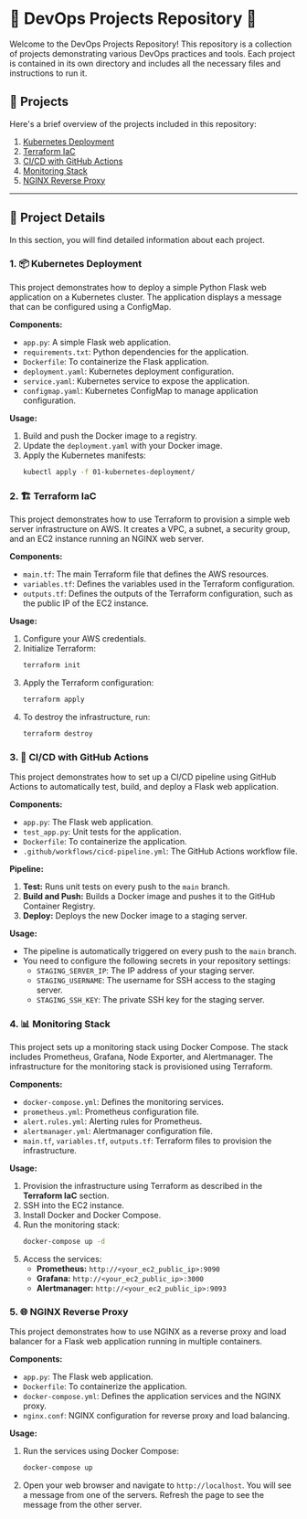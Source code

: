 # 🚀 DevOps Projects Repository 🚀

Welcome to the DevOps Projects Repository! This repository is a collection of projects demonstrating various DevOps practices and tools. Each project is contained in its own directory and includes all the necessary files and instructions to run it.

## 📂 Projects

Here's a brief overview of the projects included in this repository:

1.  [Kubernetes Deployment](./01-kubernetes-deployment)
2.  [Terraform IaC](./02-terraform-iac)
3.  [CI/CD with GitHub Actions](./03-cicd-github-actions)
4.  [Monitoring Stack](./04-monitoring-stack)
5.  [NGINX Reverse Proxy](./05-nginx-reverse-proxy)

---

## 📖 Project Details

In this section, you will find detailed information about each project.

### 1. 📦 Kubernetes Deployment

This project demonstrates how to deploy a simple Python Flask web application on a Kubernetes cluster. The application displays a message that can be configured using a ConfigMap.

**Components:**
- `app.py`: A simple Flask web application.
- `requirements.txt`: Python dependencies for the application.
- `Dockerfile`: To containerize the Flask application.
- `deployment.yaml`: Kubernetes deployment configuration.
- `service.yaml`: Kubernetes service to expose the application.
- `configmap.yaml`: Kubernetes ConfigMap to manage application configuration.

**Usage:**
1. Build and push the Docker image to a registry.
2. Update the `deployment.yaml` with your Docker image.
3. Apply the Kubernetes manifests:
   ```sh
   kubectl apply -f 01-kubernetes-deployment/
   ```

### 2. 🏗️ Terraform IaC

This project demonstrates how to use Terraform to provision a simple web server infrastructure on AWS. It creates a VPC, a subnet, a security group, and an EC2 instance running an NGINX web server.

**Components:**
- `main.tf`: The main Terraform file that defines the AWS resources.
- `variables.tf`: Defines the variables used in the Terraform configuration.
- `outputs.tf`: Defines the outputs of the Terraform configuration, such as the public IP of the EC2 instance.

**Usage:**
1. Configure your AWS credentials.
2. Initialize Terraform:
   ```sh
   terraform init
   ```
3. Apply the Terraform configuration:
   ```sh
   terraform apply
   ```
4. To destroy the infrastructure, run:
   ```sh
   terraform destroy
   ```

### 3. 🔄 CI/CD with GitHub Actions

This project demonstrates how to set up a CI/CD pipeline using GitHub Actions to automatically test, build, and deploy a Flask web application.

**Components:**
- `app.py`: The Flask web application.
- `test_app.py`: Unit tests for the application.
- `Dockerfile`: To containerize the application.
- `.github/workflows/cicd-pipeline.yml`: The GitHub Actions workflow file.

**Pipeline:**
1.  **Test:** Runs unit tests on every push to the `main` branch.
2.  **Build and Push:** Builds a Docker image and pushes it to the GitHub Container Registry.
3.  **Deploy:** Deploys the new Docker image to a staging server.

**Usage:**
- The pipeline is automatically triggered on every push to the `main` branch.
- You need to configure the following secrets in your repository settings:
  - `STAGING_SERVER_IP`: The IP address of your staging server.
  - `STAGING_USERNAME`: The username for SSH access to the staging server.
  - `STAGING_SSH_KEY`: The private SSH key for the staging server.

### 4. 📊 Monitoring Stack

This project sets up a monitoring stack using Docker Compose. The stack includes Prometheus, Grafana, Node Exporter, and Alertmanager. The infrastructure for the monitoring stack is provisioned using Terraform.

**Components:**
- `docker-compose.yml`: Defines the monitoring services.
- `prometheus.yml`: Prometheus configuration file.
- `alert.rules.yml`: Alerting rules for Prometheus.
- `alertmanager.yml`: Alertmanager configuration file.
- `main.tf`, `variables.tf`, `outputs.tf`: Terraform files to provision the infrastructure.

**Usage:**
1.  Provision the infrastructure using Terraform as described in the **Terraform IaC** section.
2.  SSH into the EC2 instance.
3.  Install Docker and Docker Compose.
4.  Run the monitoring stack:
    ```sh
    docker-compose up -d
    ```
5.  Access the services:
    - **Prometheus:** `http://<your_ec2_public_ip>:9090`
    - **Grafana:** `http://<your_ec2_public_ip>:3000`
    - **Alertmanager:** `http://<your_ec2_public_ip>:9093`

### 5. 🌐 NGINX Reverse Proxy

This project demonstrates how to use NGINX as a reverse proxy and load balancer for a Flask web application running in multiple containers.

**Components:**
- `app.py`: The Flask web application.
- `Dockerfile`: To containerize the application.
- `docker-compose.yml`: Defines the application services and the NGINX proxy.
- `nginx.conf`: NGINX configuration for reverse proxy and load balancing.

**Usage:**
1.  Run the services using Docker Compose:
    ```sh
    docker-compose up
    ```
2.  Open your web browser and navigate to `http://localhost`. You will see a message from one of the servers. Refresh the page to see the message from the other server.

